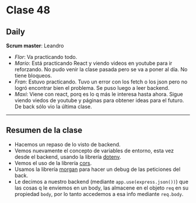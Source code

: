 # Clase 48 

## Daily

**Scrum master**: Leandro

- *Flor*: Va practicando todo.
- *Mario*: Está practicando React y viendo videos en youtube para ir reforzando. No pudo venir la clase pasada pero se va a poner al día. No tiene bloqueos.
- *Fran*: Estuvo practicando. Tuvo un error con los fetch o los json pero no logró encontrar bien el problema. Se puso luego a leer backend.
- *Maxi*: Viene con react, porq es lo q más le interesa hasta ahora. Sigue viendo viedos de youtube y páginas para obtener ideas para el futuro. De back sólo vio la última clase.

------

## Resumen de la clase

- Hacemos un repaso de lo visto de backend.
- Vemos nuevamente el concepto de variables de entorno, esta vez desde el backend, usando la librería [dotenv](https://www.npmjs.com/package/dotenv).
- Vemos el uso de la librería [cors](https://www.npmjs.com/package/cors).
- Usamos la librería [morgan](https://www.npmjs.com/package/morgan) para hacer un debug de las peticiones del back.
- Le decimos a nuestro backend (mediante `app.use(express.json())`) que las cosas q le enviemos en un body, las almacene en el objeto `req` en su propiedad `body`, por lo tanto accedemos a esa info mediante `req.body`.


